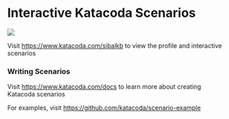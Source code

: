 # Interactive Katacoda Scenarios

[![](http://shields.katacoda.com/katacoda/sibalkb/count.svg)](https://www.katacoda.com/sibalkb "Get your profile on Katacoda.com")

Visit https://www.katacoda.com/sibalkb to view the profile and interactive scenarios

### Writing Scenarios
Visit https://www.katacoda.com/docs to learn more about creating Katacoda scenarios

For examples, visit https://github.com/katacoda/scenario-example
